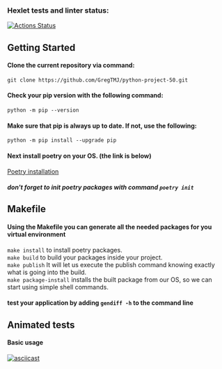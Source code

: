 ### Hexlet tests and linter status:
[![Actions Status](https://github.com/GregTMJ/python-project-50/workflows/hexlet-check/badge.svg)](https://github.com/GregTMJ/python-project-50/actions)


## Getting Started

#### Clone the current repository via command:
```git clone https://github.com/GregTMJ/python-project-50.git```

#### Check your pip version with the following command:
```python -m pip --version```

#### Make sure that pip is always up to date. If not, use the following:
```python -m pip install --upgrade pip```

#### Next install poetry on your OS. (the link is below)
[Poetry installation](https://python-poetry.org/docs/)
##### don't forget to init poetry packages with command ```poetry init```


## Makefile

#### Using the Makefile you can generate all the needed packages for you virtual environment
```make install``` to install poetry packages. \
```make build``` to build your packages inside your project. \
```make publish``` It will let us execute the publish command knowing exactly what is going into the build. \
```make package-install``` installs the built package from our OS, so we can start using simple shell commands.

#### test your application by adding ```gendiff -h``` to the command line
###

## Animated tests
#### Basic usage
[![asciicast](https://asciinema.org/a/525539.svg)](https://asciinema.org/a/525539)
